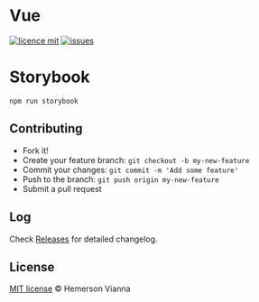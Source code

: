 # Vue

[![licence mit](https://img.shields.io/badge/license-MIT-blue.svg?style=flat-square)](http://hemersonvianna.mit-license.org/)
[![issues](https://img.shields.io/github/issues/descco-ui/vue.svg?style=flat-square)](https://github.com/descco-ui/vue/issues)

# Storybook 

```
npm run storybook
```

## Contributing

- Fork it!
- Create your feature branch: `git checkout -b my-new-feature`
- Commit your changes: `git commit -m 'Add some feature'`
- Push to the branch: `git push origin my-new-feature`
- Submit a pull request

## Log

Check [Releases](https://github.com/descco-ui/vue/releases) for detailed changelog.

## License

[MIT license](http://hemersonvianna.mit-license.org/) © Hemerson Vianna
